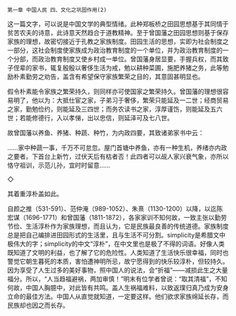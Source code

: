     第一章 中国人民 四、文化之巩固作用(2) 

   这一篇文字，可以说是中国文学的典型情绪。此种郑板桥之田园思想基于其同情于贫苦农夫的诗意，此诗意天然趋合于道教精神。至于曾国藩之田园思想则基于保存家族的理想，故密切接近于孔教之家族制度。田园生活的思想，实即为社会制度之一部分，这社会制度使家族成为政治教育制度的一个单位，并为政治教育制度的一个分部，而政治教育制度又使乡村成一单位。曾国藩身居显要，手握兵权，而其致子侄辈的家书，辄复殷殷以奢侈生活为戒，勉以耕种菜圃，施肥养猪之务，此等勉励朴素勤劳之劝告，盖含有希望保守家族繁荣之目的，其意固甚明显也。

   假令朴素能令家族之繁荣持久，则同样亦可使国家之繁荣持久。曾国藩的理想很容易明了，他以为：大抵仕宦之家，子弟习于奢侈，繁荣只能延及一二世；经商贸易之家，勤勉俭约，则能延及三四世；而务农读书之家，淳厚谨饬，则能延及五六世；若能修德行，入以孝悌，出以忠信，则延泽可及七八世。

   故曾国藩以养鱼、养猪、种蔬、种竹，为内政四要，其致诸弟家书中云：

   ……家中种蔬一事，千万不可怠忽。屋门首塘中养鱼，亦有一种生机，养绪亦内政之要者。下首台上新竹，过伏天后有枯者否！此四者可以觇人家兴衰气象，亦所以恪守祖训，示范儿孙，宜时时留意……

   ◇

   其着重淳朴盖如此。

   自颜之推（531-591）、范仲淹（989-1052）、朱熹（1130-1200）以降，以迄陈宏谋（1696-1771）和曾国藩（1811-1872），各家家训不知何故，一致主张以勤劳节俭、生活淳朴作为家族理想，而且认为，它是民族最良善的传统道德。家族制度总是把自己编排进田园形式的生活里，且与生活不可分割。simplicity是希腊文中极伟大的字；simplicity的中文“淳朴”，在中文里也是极了不得的词语。好像人类既知道了文明的利益，也了解了它的危险性。人类知道了生活快乐很幸福，同时也警觉它朝生暮死的本质，害怕遭神明所忌，故宁愿得到的快乐较淳朴，但较持久。因为享受了人生过多的美好事物，照中国人的说法，会“折福”——减损此生之大量福分。所以，“人当趋福避祸，两加审慎！”明末有位学者曾说：“取其清福”，不知何故，中国人胸臆中，对此皆有共鸣。盖人生祸福难料，以致返璞归真乃成为安身立命的最佳方法。中国人从直觉就知道，一定要这样。他们欲求家族绵延长存，而民族却也因之而长存。

